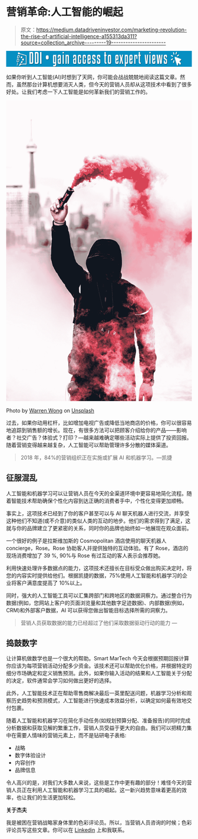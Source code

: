 # 营销革命:人工智能的崛起

> 原文：<https://medium.datadriveninvestor.com/marketing-revolution-the-rise-of-artificial-intelligence-a155313da311?source=collection_archive---------19----------------------->

[![](img/987cc4dc1d962804cb93efa0b2f93f33.png)](http://www.track.datadriveninvestor.com/1B9E)

如果你听到人工智能(AI)时想到了天网，你可能会战战兢兢地阅读这篇文章。然而，虽然那台计算机想要消灭人类，但今天的营销人员却从这项技术中看到了很多好处。让我们考虑一下人工智能是如何革新我们的营销工作的。

![](img/d37d64842e25be5900d05fe66f49f58b.png)

Photo by [Warren Wong](https://unsplash.com/@wflwong?utm_source=medium&utm_medium=referral) on [Unsplash](https://unsplash.com?utm_source=medium&utm_medium=referral)

过去，如果你动用杠杆，比如增加电视广告或降低当地商店的价格，你可以很容易地追踪到销售额的增长。现在，有很多方法可以把顾客介绍给你的产品——影响者？社交广告？体验式？打印？—越来越难确定哪些活动实际上提供了投资回报。随着营销变得越来越复杂，人工智能可以帮助管理许多分散的媒体渠道。

> 2018 年，84%的营销组织正在实施或扩展 AI 和机器学习。—凯捷

## **征服混乱**

人工智能和机器学习可以让营销人员在今天的全渠道环境中更容易地简化流程。随着智能技术帮助确保个性化内容到达正确的消费者手中，个性化变得更加顺畅。

事实上，这项技术已经到了你的客户甚至可以与 AI 聊天机器人进行交流，并享受这种他们不知道(或不介意)的类似人类的互动的地步。他们的需求得到了满足，这就与你的品牌建立了更紧密的关系，同时你的品牌也始终如一地展现在观众面前。

一个很好的例子是拉斯维加斯的 Cosmopolitan 酒店使用的聊天机器人 concierge，Rose。Rose 协助客人并提供独特的互动体验。有了 Rose，酒店的现场消费增加了 39 %, 90%与 Rose 有过互动的客人表示会推荐她。

利用快速处理许多数据点的能力，这项技术还擅长在目标受众做出购买决定时，将您的内容实时提供给他们。根据凯捷的数据，75%使用人工智能和机器学习的企业将客户满意度提高了 10%以上。

同时，强大的人工智能工具可以汇集跨部门和跨地区的数据洞察力。通过整合行为数据(例如，您网站上客户的页面浏览量和其他数字足迹数据)、内部数据(例如，CRM)和外部客户数据，AI 可以获得您做出智能目标选择所需的洞察力。

> 营销人员获取数据的能力已经超过了他们采取数据驱动行动的能力 *—*

## **捣鼓数字**

让计算机做数学也是一个很大的帮助。Smart MarTech 今天会根据预期回报计算你应该为每项营销活动分配多少资金。该技术还可以帮助优化价格，并根据特定的细分市场确定和定义销售预测。此外，如果你输入活动的结果和人工智能关于分配的决定，软件通常会学习如何做出更好的选择。

此外，人工智能技术正在帮助零售商解决最后一英里配送问题，机器学习分析和观察历史趋势和预测模式，人工智能进行快速成本效益分析，以确定如何最有效地交付包裹。

随着人工智能和机器学习在简化手动任务(如规划预算分配、准备报告)的同时完成分析数据和获取见解的繁重工作，营销人员受益于更大的自由。我们可以把精力集中在需要人情味的营销元素上，而不是钻研电子表格:

*   战略
*   数字体验设计
*   内容创作
*   品牌信息

令人高兴的是，对我们大多数人来说，这些是工作中更有趣的部分！难怪今天的营销人员正在利用人工智能和机器学习工具的崛起。这一新兴趋势意味着更高的效率，也让我们的生活更加轻松。

**关于杰夫**

我是被困在营销战略家身体里的色彩评论员。所以，当营销人员咨询的时候；色彩评论员写这些文章。你可以在 [Linkedin](https://www.linkedin.com/in/jeffmeade/) 上和我联系。